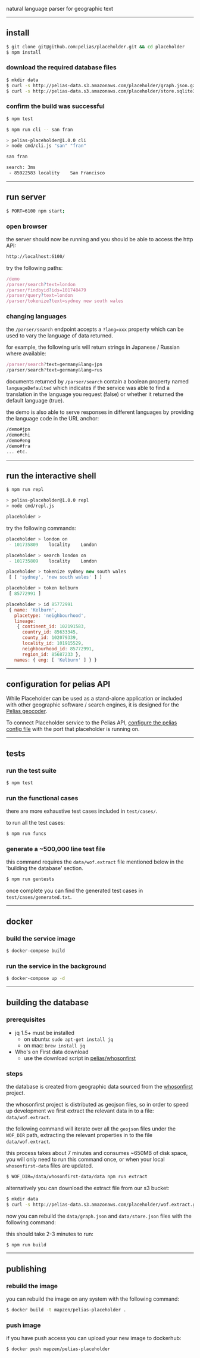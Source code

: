
natural language parser for geographic text

---

## install

```bash
$ git clone git@github.com:pelias/placeholder.git && cd placeholder
$ npm install
```

### download the required database files

```bash
$ mkdir data
$ curl -s http://pelias-data.s3.amazonaws.com/placeholder/graph.json.gz | gunzip > data/graph.json;
$ curl -s http://pelias-data.s3.amazonaws.com/placeholder/store.sqlite3.gz | gunzip > data/store.sqlite3;
```

### confirm the build was successful

```bash
$ npm test
```

```bash
$ npm run cli -- san fran

> pelias-placeholder@1.0.0 cli
> node cmd/cli.js "san" "fran"

san fran

search: 3ms
 - 85922583	locality 	San Francisco
```

---

## run server

```bash
$ PORT=6100 npm start;
```

### open browser

the server should now be running and you should be able to access the http API:

```bash
http://localhost:6100/
```

try the following paths:

```javascript
/demo
/parser/search?text=london
/parser/findbyid?ids=101748479
/parser/query?text=london
/parser/tokenize?text=sydney new south wales
```

### changing languages

the `/parser/search` endpoint accepts a `?lang=xxx` property which can be used to vary the language of data returned.

for example, the following urls will return strings in Japanese / Russian where available:

```javascript
/parser/search?text=germany&lang=jpn
/parser/search?text=germany&lang=rus
```

documents returned by `/parser/search` contain a boolean property named `languageDefaulted` which indicates if the service was able to find a translation in the language you request (false) or whether it returned the default language (true).

the demo is also able to serve responses in different languages by providing the language code in the URL anchor:

```bash
/demo#jpn
/demo#chi
/demo#eng
/demo#fra
... etc.
```

---

## run the interactive shell

```bash
$ npm run repl

> pelias-placeholder@1.0.0 repl
> node cmd/repl.js

placeholder >
```

try the following commands:

```javascript
placeholder > london on
 - 101735809	locality 	London

placeholder > search london on
 - 101735809	locality 	London

placeholder > tokenize sydney new south wales
 [ [ 'sydney', 'new south wales' ] ]

placeholder > token kelburn
 [ 85772991 ]

placeholder > id 85772991
 { name: 'Kelburn',
   placetype: 'neighbourhood',
   lineage:
    { continent_id: 102191583,
      country_id: 85633345,
      county_id: 102079339,
      locality_id: 101915529,
      neighbourhood_id: 85772991,
      region_id: 85687233 },
   names: { eng: [ 'Kelburn' ] } }
```

---

## configuration for pelias API

While Placeholder can be used as a stand-alone application or included with other geographic software / search engines, it is designed for the [Pelias geocoder](https://github.com/pelias/pelias).

To connect Placeholder service to the Pelias API, [configure the pelias config file](https://github.com/pelias/api#pelias-config) with the port that placeholder is running on.

---

## tests

### run the test suite

```bash
$ npm test
```

### run the functional cases

there are more exhaustive test cases included in `test/cases/`.

to run all the test cases:

```bash
$ npm run funcs
```

### generate a ~500,000 line test file

this command requires the `data/wof.extract` file mentioned below in the 'building the database' section.

```bash
$ npm run gentests
```

once complete you can find the generated test cases in `test/cases/generated.txt`.

---

## docker

### build the service image

```bash
$ docker-compose build
```

### run the service in the background

```bash
$ docker-compose up -d
```

---

## building the database

### prerequisites
- jq 1.5+ must be installed
    - on ubuntu: `sudo apt-get install jq`
    - on mac: `brew install jq`
- Who's on First data download
    - use the download script in [pelias/whosonfirst](https://github.com/pelias/whosonfirst#downloading-the-data)

### steps
the database is created from geographic data sourced from the [whosonfirst](https://whosonfirst.mapzen.com/) project.

the whosonfirst project is distributed as geojson files, so in order to speed up development we first extract the relevant data in to a file: `data/wof.extract`.

the following command will iterate over all the `geojson` files under the `WOF_DIR` path, extracting the relevant properties in to the file `data/wof.extract`.

this process takes about 7 minutes and consumes ~650MB of disk space, you will only need to run this command once, or when your local `whosonfirst-data` files are updated.

```bash
$ WOF_DIR=/data/whosonfirst-data/data npm run extract
```

alternatively you can download the extract file from our s3 bucket:

```bash
$ mkdir data
$ curl -s http://pelias-data.s3.amazonaws.com/placeholder/wof.extract.gz | gunzip > data/wof.extract
```

now you can rebuild the `data/graph.json` and `data/store.json` files with the following command:

this should take 2-3 minutes to run:

```bash
$ npm run build
```

---

## publishing

### rebuild the image

you can rebuild the image on any system with the following command:

```bash
$ docker build -t mapzen/pelias-placeholder .
```

### push image

if you have push access you can upload your new image to dockerhub:

```bash
$ docker push mapzen/pelias-placeholder
```
